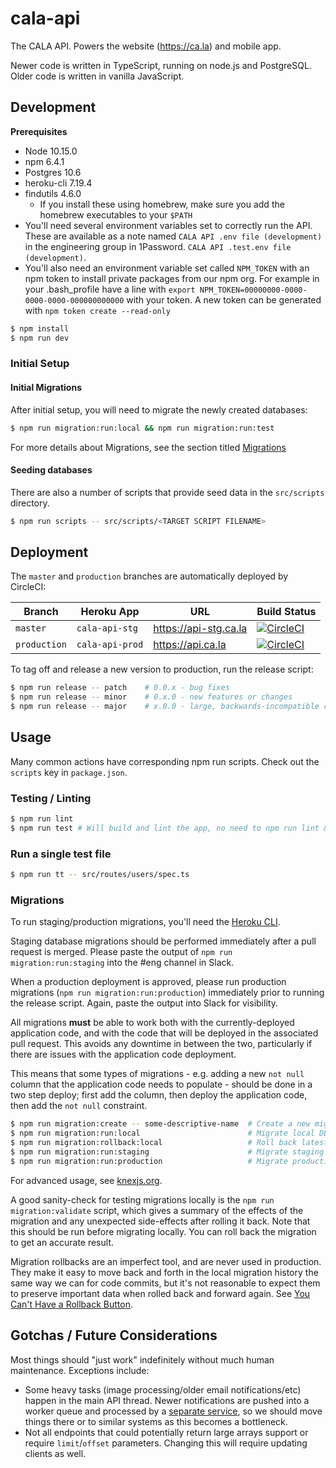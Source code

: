 # cala-api

The CALA API. Powers the website (https://ca.la) and mobile app.

Newer code is written in TypeScript, running on node.js and PostgreSQL. Older
code is written in vanilla JavaScript.

## Development

**Prerequisites**
- Node 10.15.0
- npm 6.4.1
- Postgres 10.6
- heroku-cli 7.19.4
- findutils 4.6.0
  - If you install these using homebrew, make sure you add the homebrew executables to your `$PATH`
- You'll need several environment variables set to correctly run the API. These
are available as a note named `CALA API .env file (development)` in the engineering
group in 1Password. `CALA API .test.env file (development)`.
- You'll also need an environment variable set called `NPM_TOKEN` with an npm token to install
private packages from our npm org. For example in your .bash_profile have a line with
`export NPM_TOKEN=00000000-0000-0000-0000-000000000000` with your token. A new token can be
generated with `npm token create --read-only`

```bash
$ npm install
$ npm run dev
```

### Initial Setup

#### Initial Migrations

After initial setup, you will need to migrate the newly created databases:

```bash
$ npm run migration:run:local && npm run migration:run:test
```

For more details about Migrations, see the section titled
[Migrations](#Migrations)

#### Seeding databases

There are also a number of scripts that provide seed data in the `src/scripts`
directory.

```bash
$ npm run scripts -- src/scripts/<TARGET SCRIPT FILENAME>
```

## Deployment

The `master` and `production` branches are automatically deployed by CircleCI:

Branch | Heroku App | URL | Build Status
------ | ---------- | --- | ------------
`master` | `cala-api-stg` | https://api-stg.ca.la | [![CircleCI](https://circleci.com/gh/ca-la/api/tree/master.svg?style=svg&circle-token=3608566fd37aaa8e46dabc26eb91799152d5b834)](https://circleci.com/gh/ca-la/api/tree/master)
`production` | `cala-api-prod` | https://api.ca.la | [![CircleCI](https://circleci.com/gh/ca-la/api/tree/production.svg?style=svg&circle-token=3608566fd37aaa8e46dabc26eb91799152d5b834)](https://circleci.com/gh/ca-la/api/tree/production)

To tag off and release a new version to production, run the release script:

```bash
$ npm run release -- patch    # 0.0.x - bug fixes
$ npm run release -- minor    # 0.x.0 - new features or changes
$ npm run release -- major    # x.0.0 - large, backwards-incompatible changes
```

## Usage

Many common actions have corresponding npm run scripts. Check out the `scripts` key
in `package.json`.

### Testing / Linting

```bash
$ npm run lint
$ npm run test # Will build and lint the app, no need to npm run lint && npm run test
```

### Run a single test file

```bash
$ npm run tt -- src/routes/users/spec.ts
```

### Migrations

To run staging/production migrations, you'll need the [Heroku CLI](https://devcenter.heroku.com/articles/heroku-cli).

Staging database migrations should be performed immediately after a pull request
is merged. Please paste the output of `npm run migration:run:staging` into the #eng
channel in Slack.

When a production deployment is approved, please run production migrations
(`npm run migration:run:production`) immediately prior to running the release script.
Again, paste the output into Slack for visibility.

All migrations **must** be able to work both with the currently-deployed
application code, and with the code that will be deployed in the associated pull
request. This avoids any downtime in between the two, particularly if there are
issues with the application code deployment.

This means that some types of migrations - e.g. adding a new `not null` column
that the application code needs to populate - should be done in a two step
deploy; first add the column, then deploy the application code, then add the
`not null` constraint.

```bash
$ npm run migration:create -- some-descriptive-name  # Create a new migration
$ npm run migration:run:local                        # Migrate local DBs to latest schema
$ npm run migration:rollback:local                   # Roll back latest migration on local DBs
$ npm run migration:run:staging                      # Migrate staging DB
$ npm run migration:run:production                   # Migrate production DB
```

For advanced usage, see [knexjs.org](http://knexjs.org/#Migrations).

A good sanity-check for testing migrations locally is the `npm run migration:validate`
script, which gives a summary of the effects of the migration and any unexpected
side-effects after rolling it back. Note that this should be run before migrating
locally. You can roll back the migration to get an accurate result.

Migration rollbacks are an imperfect tool, and are never used in
production. They make it easy to move back and forth in the local migration
history the same way we can for code commits, but it's not reasonable to expect
them to preserve important data when rolled back and forward again. See
[You Can't Have a Rollback Button](https://blog.skyliner.io/you-cant-have-a-rollback-button-83e914f420d9).

## Gotchas / Future Considerations

Most things should "just work" indefinitely without much human maintenance.
Exceptions include:

- Some heavy tasks (image processing/older email notifications/etc) happen in
  the main API thread. Newer notifications are pushed into a worker queue and
  processed by a [separate service](https://github.com/ca-la/notifications), so we
  should move things there or to similar systems as this becomes a bottleneck.
- Not all endpoints that could potentially return large arrays support or
  require `limit`/`offset` parameters. Changing this will require updating
  clients as well.
